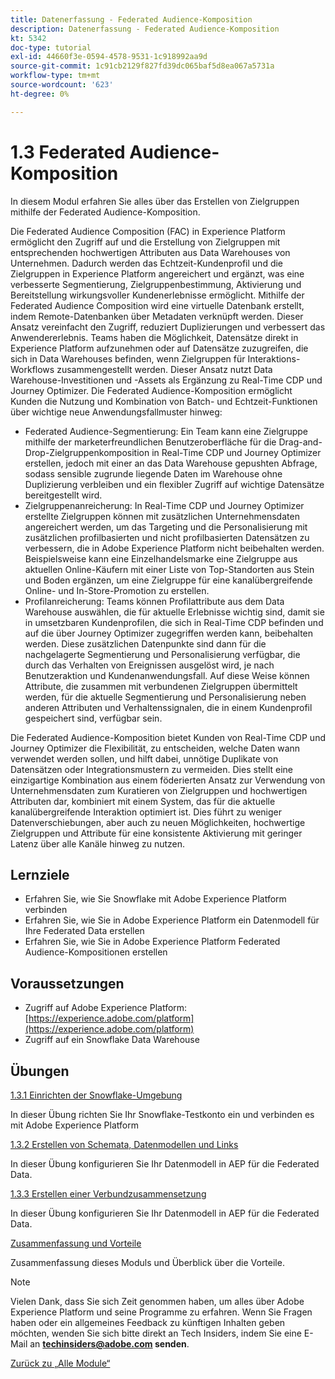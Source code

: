 ```yaml
---
title: Datenerfassung - Federated Audience-Komposition
description: Datenerfassung - Federated Audience-Komposition
kt: 5342
doc-type: tutorial
exl-id: 44660f3e-0594-4578-9531-1c918992aa9d
source-git-commit: 1c91cb2129f827fd39dc065baf5d8ea067a5731a
workflow-type: tm+mt
source-wordcount: '623'
ht-degree: 0%

---
```


# 1.3 Federated Audience-Komposition

In diesem Modul erfahren Sie alles über das Erstellen von Zielgruppen mithilfe der Federated Audience-Komposition.

Die Federated Audience Composition (FAC) in Experience Platform ermöglicht den Zugriff auf und die Erstellung von Zielgruppen mit entsprechenden hochwertigen Attributen aus Data Warehouses von Unternehmen. Dadurch werden das Echtzeit-Kundenprofil und die Zielgruppen in Experience Platform angereichert und ergänzt, was eine verbesserte Segmentierung, Zielgruppenbestimmung, Aktivierung und Bereitstellung wirkungsvoller Kundenerlebnisse ermöglicht. Mithilfe der Federated Audience Composition wird eine virtuelle Datenbank erstellt, indem Remote-Datenbanken über Metadaten verknüpft werden. Dieser Ansatz vereinfacht den Zugriff, reduziert Duplizierungen und verbessert das Anwendererlebnis. Teams haben die Möglichkeit, Datensätze direkt in Experience Platform aufzunehmen oder auf Datensätze zuzugreifen, die sich in Data Warehouses befinden, wenn Zielgruppen für Interaktions-Workflows zusammengestellt werden. Dieser Ansatz nutzt Data Warehouse-Investitionen und -Assets als Ergänzung zu Real-Time CDP und Journey Optimizer. Die Federated Audience-Komposition ermöglicht Kunden die Nutzung und Kombination von Batch- und Echtzeit-Funktionen über wichtige neue Anwendungsfallmuster hinweg:

- Federated Audience-Segmentierung: Ein Team kann eine Zielgruppe mithilfe der marketerfreundlichen Benutzeroberfläche für die Drag-and-Drop-Zielgruppenkomposition in Real-Time CDP und Journey Optimizer erstellen, jedoch mit einer an das Data Warehouse gepushten Abfrage, sodass sensible zugrunde liegende Daten im Warehouse ohne Duplizierung verbleiben und ein flexibler Zugriff auf wichtige Datensätze bereitgestellt wird.
- Zielgruppenanreicherung: In Real-Time CDP und Journey Optimizer erstellte Zielgruppen können mit zusätzlichen Unternehmensdaten angereichert werden, um das Targeting und die Personalisierung mit zusätzlichen profilbasierten und nicht profilbasierten Datensätzen zu verbessern, die in Adobe Experience Platform nicht beibehalten werden. Beispielsweise kann eine Einzelhandelsmarke eine Zielgruppe aus aktuellen Online-Käufern mit einer Liste von Top-Standorten aus Stein und Boden ergänzen, um eine Zielgruppe für eine kanalübergreifende Online- und In-Store-Promotion zu erstellen.
- Profilanreicherung: Teams können Profilattribute aus dem Data Warehouse auswählen, die für aktuelle Erlebnisse wichtig sind, damit sie in umsetzbaren Kundenprofilen, die sich in Real-Time CDP befinden und auf die über Journey Optimizer zugegriffen werden kann, beibehalten werden. Diese zusätzlichen Datenpunkte sind dann für die nachgelagerte Segmentierung und Personalisierung verfügbar, die durch das Verhalten von Ereignissen ausgelöst wird, je nach Benutzeraktion und Kundenanwendungsfall. Auf diese Weise können Attribute, die zusammen mit verbundenen Zielgruppen übermittelt werden, für die aktuelle Segmentierung und Personalisierung neben anderen Attributen und Verhaltenssignalen, die in einem Kundenprofil gespeichert sind, verfügbar sein.

Die Federated Audience-Komposition bietet Kunden von Real-Time CDP und Journey Optimizer die Flexibilität, zu entscheiden, welche Daten wann verwendet werden sollen, und hilft dabei, unnötige Duplikate von Datensätzen oder Integrationsmustern zu vermeiden. Dies stellt eine einzigartige Kombination aus einem föderierten Ansatz zur Verwendung von Unternehmensdaten zum Kuratieren von Zielgruppen und hochwertigen Attributen dar, kombiniert mit einem System, das für die aktuelle kanalübergreifende Interaktion optimiert ist. Dies führt zu weniger Datenverschiebungen, aber auch zu neuen Möglichkeiten, hochwertige Zielgruppen und Attribute für eine konsistente Aktivierung mit geringer Latenz über alle Kanäle hinweg zu nutzen.

## Lernziele

- Erfahren Sie, wie Sie Snowflake mit Adobe Experience Platform verbinden
- Erfahren Sie, wie Sie in Adobe Experience Platform ein Datenmodell für Ihre Federated Data erstellen
- Erfahren Sie, wie Sie in Adobe Experience Platform Federated Audience-Kompositionen erstellen

## Voraussetzungen

- Zugriff auf Adobe Experience Platform: [https://experience.adobe.com/platform](https://experience.adobe.com/platform)
- Zugriff auf ein Snowflake Data Warehouse

## Übungen

[1.3.1 Einrichten der Snowflake-Umgebung](./ex1.md)

In dieser Übung richten Sie Ihr Snowflake-Testkonto ein und verbinden es mit Adobe Experience Platform

[1.3.2 Erstellen von Schemata, Datenmodellen und Links](./ex2.md)

In dieser Übung konfigurieren Sie Ihr Datenmodell in AEP für die Federated Data.

[1.3.3 Erstellen einer Verbundzusammensetzung](./ex3.md)

In dieser Übung konfigurieren Sie Ihr Datenmodell in AEP für die Federated Data.

[Zusammenfassung und Vorteile](./summary.md)

Zusammenfassung dieses Moduls und Überblick über die Vorteile.

>[!NOTE]
>
>Vielen Dank, dass Sie sich Zeit genommen haben, um alles über Adobe Experience Platform und seine Programme zu erfahren. Wenn Sie Fragen haben oder ein allgemeines Feedback zu künftigen Inhalten geben möchten, wenden Sie sich bitte direkt an Tech Insiders, indem Sie eine E-Mail an **techinsiders@adobe.com senden**.

[Zurück zu „Alle Module“](../../../overview.md)
